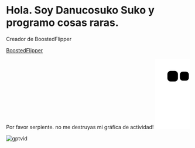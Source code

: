 # Hola. Soy Danucosuko Suko y programo cosas raras.

Creador de BoostedFlipper

[BoostedFlipper](https://github.com/organizations/BoostedFlipper)

Por favor serpiente. no me destruyas mi gráfica de actividad!
![snake gif](https://github.com/danucosukosuko/danucosukosuko/blob/output/github-contribution-grid-snake.svg)


![gptvid](https://openaicom.imgix.net/b11fba8c-c51f-41c1-95b8-cc55db89af49/gpt-4-motif.svg?fm=auto&auto=compress,format&fit=min&w=1919&h=480)
